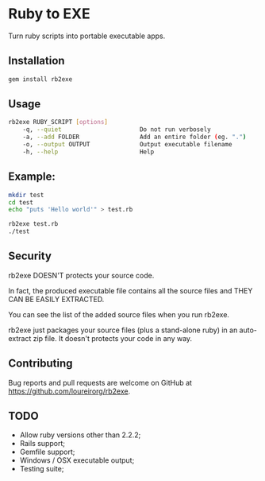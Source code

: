 # Ruby to EXE

Turn ruby scripts into portable executable apps.

## Installation

```ruby
gem install rb2exe
```

## Usage

```bash
rb2exe RUBY_SCRIPT [options]
    -q, --quiet                      Do not run verbosely
    -a, --add FOLDER                 Add an entire folder (eg. ".")
    -o, --output OUTPUT              Output executable filename
    -h, --help                       Help
```

## Example:
```bash
mkdir test
cd test
echo "puts 'Hello world'" > test.rb

rb2exe test.rb
./test
```


## Security

rb2exe DOESN'T protects your source code.

In fact, the produced executable file contains all the source files and THEY CAN BE EASILY EXTRACTED.

You can see the list of the added source files when you run rb2exe.

rb2exe just packages your source files (plus a stand-alone ruby) in an auto-extract zip file. It doesn't protects your code in any way.

## Contributing

Bug reports and pull requests are welcome on GitHub at https://github.com/loureirorg/rb2exe.

## TODO

* Allow ruby versions other than 2.2.2;
* Rails support;
* Gemfile support;
* Windows / OSX executable output;
* Testing suite;
